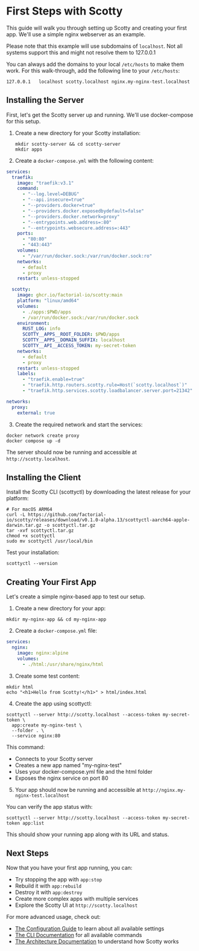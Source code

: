 # First Steps with Scotty

This guide will walk you through setting up Scotty and creating your first app.
We'll use a simple nginx webserver as an example.

Please note that this example will use subdomains of `localhost`. Not all
systems support this and might not resolve them to 127.0.0.1

You can always add the domains to your local `/etc/hosts` to make them work. For
this walk-through, add the following line to your `/etc/hosts`:

```
127.0.0.1	localhost scotty.localhost nginx.my-nginx-test.localhost
```


## Installing the Server

First, let's get the Scotty server up and running. We'll use docker-compose for
this setup.

1. Create a new directory for your Scotty installation:

    ```shell
    mkdir scotty-server && cd scotty-server
    mkdir apps
    ```

2. Create a `docker-compose.yml` with the following content:

```yaml
services:
  traefik:
    image: "traefik:v3.1"
    command:
      - "--log.level=DEBUG"
      - "--api.insecure=true"
      - "--providers.docker=true"
      - "--providers.docker.exposedbydefault=false"
      - "--providers.docker.network=proxy"
      - "--entrypoints.web.address=:80"
      - "--entrypoints.websecure.address=:443"
    ports:
      - "80:80"
      - "443:443"
    volumes:
      - "/var/run/docker.sock:/var/run/docker.sock:ro"
    networks:
      - default
      - proxy
    restart: unless-stopped

  scotty:
    image: ghcr.io/factorial-io/scotty:main
    platform: "linux/amd64"
    volumes:
      - ./apps:$PWD/apps
      - /var/run/docker.sock:/var/run/docker.sock
    environment:
      RUST_LOG: info
      SCOTTY__APPS__ROOT_FOLDER: $PWD/apps
      SCOTTY__APPS__DOMAIN_SUFFIX: localhost
      SCOTTY__API__ACCESS_TOKEN: my-secret-token
    networks:
      - default
      - proxy
    restart: unless-stopped
    labels:
      - "traefik.enable=true"
      - "traefik.http.routers.scotty.rule=Host(`scotty.localhost`)"
      - "traefik.http.services.scotty.loadbalancer.server.port=21342"

networks:
  proxy:
    external: true
```

3. Create the required network and start the services:

```shell
docker network create proxy
docker compose up -d
```

The server should now be running and accessible at `http://scotty.localhost`.


## Installing the Client

Install the Scotty CLI (scottyctl) by downloading the latest release for your
platform:

```shell
# For macOS ARM64
curl -L https://github.com/factorial-io/scotty/releases/download/v0.1.0-alpha.13/scottyctl-aarch64-apple-darwin.tar.gz -o scottyctl.tar.gz
tar -xvf scottyctl.tar.gz
chmod +x scottyctl
sudo mv scottyctl /usr/local/bin
```

Test your installation:

```shell
scottyctl --version
```

## Creating Your First App

Let's create a simple nginx-based app to test our setup.

1. Create a new directory for your app:

```shell
mkdir my-nginx-app && cd my-nginx-app
```

2. Create a `docker-compose.yml` file:

```yaml
services:
  nginx:
    image: nginx:alpine
    volumes:
      - ./html:/usr/share/nginx/html
```

3. Create some test content:

```shell
mkdir html
echo "<h1>Hello from Scotty!</h1>" > html/index.html
```

4. Create the app using scottyctl:

```shell
scottyctl --server http://scotty.localhost --access-token my-secret-token \
  app:create my-nginx-test \
  --folder . \
  --service nginx:80
```

This command:
- Connects to your Scotty server
- Creates a new app named "my-nginx-test"
- Uses your docker-compose.yml file and the html folder
- Exposes the nginx service on port 80

5. Your app should now be running and accessible at `http://nginx.my-nginx-test.localhost`

You can verify the app status with:

```shell
scottyctl --server http://scotty.localhost --access-token my-secret-token app:list
```

This should show your running app along with its URL and status.

## Next Steps

Now that you have your first app running, you can:

- Try stopping the app with `app:stop`
- Rebuild it with `app:rebuild`
- Destroy it with `app:destroy`
- Create more complex apps with multiple services
- Explore the Scotty UI at `http://scotty.localhost`

For more advanced usage, check out:
- [The Configuration Guide](configuration.md) to learn about all available settings
- [The CLI Documentation](cli.md) for all available commands
- [The Architecture Documentation](architecture.md) to understand how Scotty works
